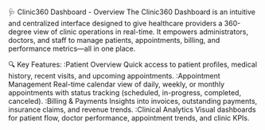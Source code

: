 🩺 Clinic360 Dashboard - Overview
The Clinic360 Dashboard is an intuitive and centralized interface designed to give healthcare providers a 360-degree view of clinic operations in real-time. It empowers administrators, doctors, and staff to manage patients, appointments, billing, and performance metrics—all in one place.

🔍 Key Features:
:Patient Overview
Quick access to patient profiles, medical history, recent visits, and upcoming appointments.
:Appointment Management
Real-time calendar view of daily, weekly, or monthly appointments with status tracking (scheduled, in-progress, completed, canceled).
:Billing & Payments
Insights into invoices, outstanding payments, insurance claims, and revenue trends.
:Clinical Analytics
Visual dashboards for patient flow, doctor performance, appointment trends, and clinic KPIs.

